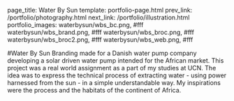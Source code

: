 page_title: Water By Sun
template: portfolio-page.html
prev_link: /portfolio/photography.html
next_link: /portfolio/illustration.html
portfolio_images: waterbysun/wbs_bc.png, #fff
    waterbysun/wbs_brand.png, #fff
    waterbysun/wbs_broc.png, #fff
    waterbysun/wbs_broc2.png, #fff
    waterbysun/wbs_web.png, #fff
    
#Water By Sun
Branding made for a Danish water pump company developing a solar driven water pump intended for the African market. This project was a real world assignment as a part of my studies at UCN. The idea was to express the technical process of extracting water - using power harnessed from the sun - in a simple understandable way. My inspirations were the process and the habitats of the continent of Africa.